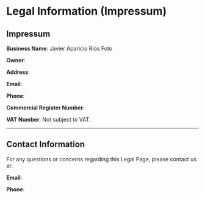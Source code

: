 # Legal Information (Impressum)

## Impressum
**Business Name**: Javier Aparicio Ríos Foto

**Owner**: <span id="owner"></span>

**Address**: <span id="address"></span>

**Email**: <span id="email"></span>

**Phone**: <span id="phone"></span>

**Commercial Register Number**: <span id="che"></span>

**VAT Number**: Not subject to VAT.

---

## Contact Information
For any questions or concerns regarding this Legal Page, please contact us at:

**Email**: <span id="email2"></span>

**Phone**: <span id="phone2"></span>

<script>
  fetch('/contact.json')
    .then(response => response.json())
    .then(data => {
      document.getElementById("email").innerHTML =
        '<a href="mailto:' + data.email + '">' + data.email + '</a>';
      document.getElementById("email2").innerHTML = document.getElementById("email").innerHTML;
      document.getElementById("phone").innerHTML = data.phone;
      document.getElementById("phone2").innerHTML = data.phone;
      document.getElementById("che").innerHTML = data.che;
      document.getElementById("address").innerHTML = data.address;
      document.getElementById("owner").innerHTML = data.owner;
    })
    .catch(error => console.error('Error loading contact data:', error));
</script>

